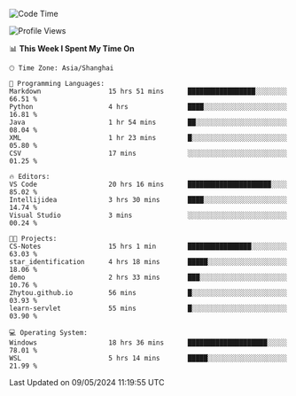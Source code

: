 <!--START_SECTION:waka-->
![Code Time](http://img.shields.io/badge/Code%20Time-1%2C679%20hrs%2058%20mins-blue)

![Profile Views](http://img.shields.io/badge/Profile%20Views-3-blue)

📊 **This Week I Spent My Time On** 

```text
🕑︎ Time Zone: Asia/Shanghai

💬 Programming Languages: 
Markdown                 15 hrs 51 mins      █████████████████░░░░░░░░   66.51 % 
Python                   4 hrs               ████░░░░░░░░░░░░░░░░░░░░░   16.81 % 
Java                     1 hr 54 mins        ██░░░░░░░░░░░░░░░░░░░░░░░   08.04 % 
XML                      1 hr 23 mins        █░░░░░░░░░░░░░░░░░░░░░░░░   05.80 % 
CSV                      17 mins             ░░░░░░░░░░░░░░░░░░░░░░░░░   01.25 % 

🔥 Editors: 
VS Code                  20 hrs 16 mins      █████████████████████░░░░   85.02 % 
Intellijidea             3 hrs 30 mins       ████░░░░░░░░░░░░░░░░░░░░░   14.74 % 
Visual Studio            3 mins              ░░░░░░░░░░░░░░░░░░░░░░░░░   00.24 % 

🐱‍💻 Projects: 
CS-Notes                 15 hrs 1 min        ████████████████░░░░░░░░░   63.03 % 
star_identification      4 hrs 18 mins       █████░░░░░░░░░░░░░░░░░░░░   18.06 % 
demo                     2 hrs 33 mins       ███░░░░░░░░░░░░░░░░░░░░░░   10.76 % 
Zhytou.github.io         56 mins             █░░░░░░░░░░░░░░░░░░░░░░░░   03.93 % 
learn-servlet            55 mins             █░░░░░░░░░░░░░░░░░░░░░░░░   03.90 % 

💻 Operating System: 
Windows                  18 hrs 36 mins      ████████████████████░░░░░   78.01 % 
WSL                      5 hrs 14 mins       █████░░░░░░░░░░░░░░░░░░░░   21.99 % 
```


 Last Updated on 09/05/2024 11:19:55 UTC
<!--END_SECTION:waka-->